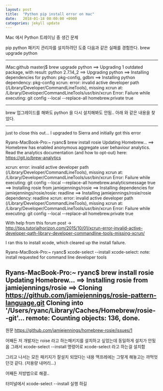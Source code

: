 ```yaml
---
layout: post
title:  "Python pip install error on mac"
date:   2018-01-18 00:00:00 +0900
categories: jekyll update
---
```


Mac 에서 Python 트레이닝 중 생긴 문제 

pip  python 패키지 관리자를 설치하려던 도중 
다음과 같은 실패를 경험한다.
brew upgrade python 

-----------------
iMac:github masterj$ brew upgrade python
==> Upgrading 1 outdated package, with result:
python 2.7.14_2
==> Upgrading python
==> Installing dependencies for python: pkg-config, gdbm
==> Installing python dependency: pkg-config
xcrun: error: invalid active developer path (/Library/Developer/CommandLineTools), missing xcrun at: /Library/Developer/CommandLineTools/usr/bin/xcrun
Error: Failure while executing: git config --local --replace-all homebrew.private true

-----------------
brew 업그레이드를 해봐도 
python 을 다시 설치해봐도 안됨..
아래 와 같은 내용을 찾았다.


-----------------
just to close this out... I upgraded to Sierra and initially got this error

Ryans-MacBook-Pro:~ ryanc$ brew install rosie
Updating Homebrew...
==> Homebrew has enabled anonymous aggregate user behaviour analytics.
Read the analytics documentation (and how to opt-out) here:
https://git.io/brew-analytics

xcrun: error: invalid active developer path (/Library/Developer/CommandLineTools), missing xcrun at: /Library/Developer/CommandLineTools/usr/bin/xcrun
Error: Failure while executing: git config --local --replace-all homebrew.analyticsmessage true
==> Installing rosie from jamiejennings/rosie
==> Installing dependencies for jamiejennings/rosie/rosie: readline
==> Installing jamiejennings/rosie/rosie dependency: readline
xcrun: error: invalid active developer path (/Library/Developer/CommandLineTools), missing xcrun at: /Library/Developer/CommandLineTools/usr/bin/xcrun
Error: Failure while executing: git config --local --replace-all homebrew.private true

With help from this forum post -> http://tips.tutorialhorizon.com/2015/10/01/xcrun-error-invalid-active-developer-path-library-developer-commandline-tools-missing-xcrun/

I ran this to install xcode, which cleared up the install failure.

Ryans-MacBook-Pro:~ ryanc$ xcode-select --install
xcode-select: note: install requested for command line developer tools

Ryans-MacBook-Pro:~ ryanc$ brew install rosie
Updating Homebrew...
==> Installing rosie from jamiejennings/rosie
==> Cloning https://github.com/jamiejennings/rosie-pattern-language.git
Cloning into '/Users/ryanc/Library/Caches/Homebrew/rosie--git'...
remote: Counting objects: 136, done.
-----------------
원문 https://github.com/jamiejennings/homebrew-rosie/issues/1

어째든 저 개발자는 roise 라고 하는패키지를 설치하고 싶었는데 동일하게 설치가 안됬음
그래서 xcode-select --install 명령어로 xcode-select 라고 하는걸 설치함

그리고 나서는 모든 패키지가 잘설치 되었다는 내용 
맥프레에는 그렇게 해놓고는 까먹엇던것 같다. (저용량 내머리...)


어째든 저방법으로 해결..

터미널에서 xcode-select --install 실행 하길 



